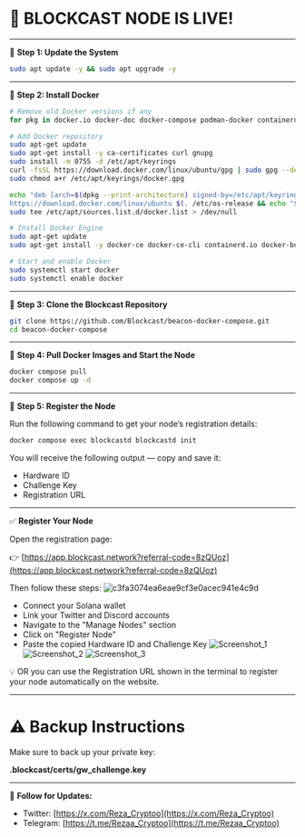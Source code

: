 

# 🚀 BLOCKCAST NODE IS LIVE! 



---


🔹 **Step 1: Update the System**

```bash
sudo apt update -y && sudo apt upgrade -y
````

---

🔹 **Step 2: Install Docker**

```bash
# Remove old Docker versions if any
for pkg in docker.io docker-doc docker-compose podman-docker containerd runc; do sudo apt-get remove $pkg; done

# Add Docker repository
sudo apt-get update
sudo apt-get install -y ca-certificates curl gnupg
sudo install -m 0755 -d /etc/apt/keyrings
curl -fsSL https://download.docker.com/linux/ubuntu/gpg | sudo gpg --dearmor -o /etc/apt/keyrings/docker.gpg
sudo chmod a+r /etc/apt/keyrings/docker.gpg

echo "deb [arch=$(dpkg --print-architecture) signed-by=/etc/apt/keyrings/docker.gpg] \
https://download.docker.com/linux/ubuntu $(. /etc/os-release && echo "$VERSION_CODENAME") stable" | \
sudo tee /etc/apt/sources.list.d/docker.list > /dev/null

# Install Docker Engine
sudo apt-get update
sudo apt-get install -y docker-ce docker-ce-cli containerd.io docker-buildx-plugin docker-compose-plugin

# Start and enable Docker
sudo systemctl start docker
sudo systemctl enable docker
```

---

🔹 **Step 3: Clone the Blockcast Repository**

```bash
git clone https://github.com/Blockcast/beacon-docker-compose.git
cd beacon-docker-compose
```

---

🔹 **Step 4: Pull Docker Images and Start the Node**

```bash
docker compose pull
docker compose up -d
```

---

🔹 **Step 5: Register the Node**

Run the following command to get your node’s registration details:

```bash
docker compose exec blockcastd blockcastd init
```

You will receive the following output — copy and save it:

* Hardware ID
* Challenge Key
* Registration URL

---

✅ **Register Your Node**

Open the registration page:

👉 [https://app.blockcast.network?referral-code=8zQUoz](https://app.blockcast.network?referral-code=8zQUoz)

Then follow these steps:
![c3fa3074ea6eae9cf3e0acec941e4c9d](https://github.com/user-attachments/assets/be2b85ff-63b8-44fc-82ae-3fb04dd59a53)

* Connect your Solana wallet
* Link your Twitter and Discord accounts
* Navigate to the "Manage Nodes" section
* Click on "Register Node"
* Paste the copied Hardware ID and Challenge Key
![Screenshot_1](https://github.com/user-attachments/assets/dc3c71da-c70e-429c-b0e1-03418867b6b2)
![Screenshot_2](https://github.com/user-attachments/assets/b2c8b358-e7a6-463d-aaad-e1bf572c9324)
![Screenshot_3](https://github.com/user-attachments/assets/5e7470a8-8261-411b-b7a2-03e34572c6fe)

💡 OR you can use the Registration URL shown in the terminal to register your node automatically on the website.

---



# ⚠️  **Backup Instructions**

Make sure to back up your private key:



**.blockcast/certs/gw\_challenge.key**


---

📢 **Follow for Updates:**
- Twitter: [https://x.com/Reza_Cryptoo](https://x.com/Reza_Cryptoo)
- Telegram: [https://t.me/Rezaa_Cryptoo](https://t.me/Rezaa_Cryptoo)





